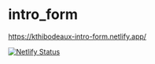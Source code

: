 # intro_form

https://kthibodeaux-intro-form.netlify.app/

[![Netlify Status](https://api.netlify.com/api/v1/badges/591ec21c-74a2-4621-ad19-37d6712035e7/deploy-status)](https://app.netlify.com/sites/kthibodeaux-intro-form/deploys)
